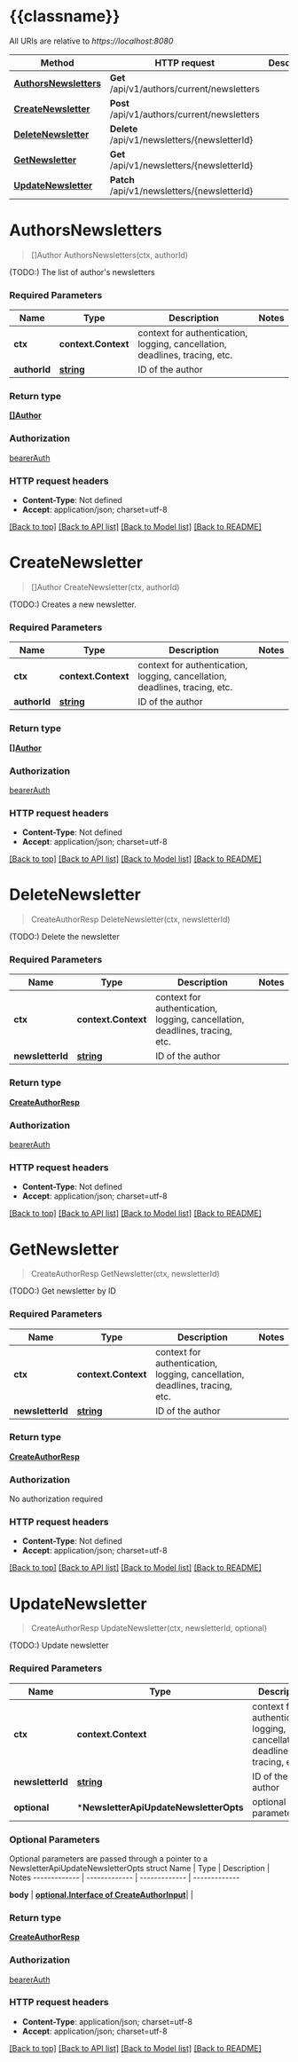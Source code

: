 # {{classname}}

All URIs are relative to *https://localhost:8080*

Method | HTTP request | Description
------------- | ------------- | -------------
[**AuthorsNewsletters**](NewsletterApi.md#AuthorsNewsletters) | **Get** /api/v1/authors/current/newsletters | 
[**CreateNewsletter**](NewsletterApi.md#CreateNewsletter) | **Post** /api/v1/authors/current/newsletters | 
[**DeleteNewsletter**](NewsletterApi.md#DeleteNewsletter) | **Delete** /api/v1/newsletters/{newsletterId} | 
[**GetNewsletter**](NewsletterApi.md#GetNewsletter) | **Get** /api/v1/newsletters/{newsletterId} | 
[**UpdateNewsletter**](NewsletterApi.md#UpdateNewsletter) | **Patch** /api/v1/newsletters/{newsletterId} | 

# **AuthorsNewsletters**
> []Author AuthorsNewsletters(ctx, authorId)


(TODO:) The list of author's newsletters

### Required Parameters

Name | Type | Description  | Notes
------------- | ------------- | ------------- | -------------
 **ctx** | **context.Context** | context for authentication, logging, cancellation, deadlines, tracing, etc.
  **authorId** | [**string**](.md)| ID of the author | 

### Return type

[**[]Author**](Author.md)

### Authorization

[bearerAuth](../README.md#bearerAuth)

### HTTP request headers

 - **Content-Type**: Not defined
 - **Accept**: application/json; charset=utf-8

[[Back to top]](#) [[Back to API list]](../README.md#documentation-for-api-endpoints) [[Back to Model list]](../README.md#documentation-for-models) [[Back to README]](../README.md)

# **CreateNewsletter**
> []Author CreateNewsletter(ctx, authorId)


(TODO:) Creates a new newsletter.

### Required Parameters

Name | Type | Description  | Notes
------------- | ------------- | ------------- | -------------
 **ctx** | **context.Context** | context for authentication, logging, cancellation, deadlines, tracing, etc.
  **authorId** | [**string**](.md)| ID of the author | 

### Return type

[**[]Author**](Author.md)

### Authorization

[bearerAuth](../README.md#bearerAuth)

### HTTP request headers

 - **Content-Type**: Not defined
 - **Accept**: application/json; charset=utf-8

[[Back to top]](#) [[Back to API list]](../README.md#documentation-for-api-endpoints) [[Back to Model list]](../README.md#documentation-for-models) [[Back to README]](../README.md)

# **DeleteNewsletter**
> CreateAuthorResp DeleteNewsletter(ctx, newsletterId)


(TODO:) Delete the newsletter

### Required Parameters

Name | Type | Description  | Notes
------------- | ------------- | ------------- | -------------
 **ctx** | **context.Context** | context for authentication, logging, cancellation, deadlines, tracing, etc.
  **newsletterId** | [**string**](.md)| ID of the author | 

### Return type

[**CreateAuthorResp**](CreateAuthorResp.md)

### Authorization

[bearerAuth](../README.md#bearerAuth)

### HTTP request headers

 - **Content-Type**: Not defined
 - **Accept**: application/json; charset=utf-8

[[Back to top]](#) [[Back to API list]](../README.md#documentation-for-api-endpoints) [[Back to Model list]](../README.md#documentation-for-models) [[Back to README]](../README.md)

# **GetNewsletter**
> CreateAuthorResp GetNewsletter(ctx, newsletterId)


(TODO:) Get newsletter by ID

### Required Parameters

Name | Type | Description  | Notes
------------- | ------------- | ------------- | -------------
 **ctx** | **context.Context** | context for authentication, logging, cancellation, deadlines, tracing, etc.
  **newsletterId** | [**string**](.md)| ID of the author | 

### Return type

[**CreateAuthorResp**](CreateAuthorResp.md)

### Authorization

No authorization required

### HTTP request headers

 - **Content-Type**: Not defined
 - **Accept**: application/json; charset=utf-8

[[Back to top]](#) [[Back to API list]](../README.md#documentation-for-api-endpoints) [[Back to Model list]](../README.md#documentation-for-models) [[Back to README]](../README.md)

# **UpdateNewsletter**
> CreateAuthorResp UpdateNewsletter(ctx, newsletterId, optional)


(TODO:) Update newsletter

### Required Parameters

Name | Type | Description  | Notes
------------- | ------------- | ------------- | -------------
 **ctx** | **context.Context** | context for authentication, logging, cancellation, deadlines, tracing, etc.
  **newsletterId** | [**string**](.md)| ID of the author | 
 **optional** | ***NewsletterApiUpdateNewsletterOpts** | optional parameters | nil if no parameters

### Optional Parameters
Optional parameters are passed through a pointer to a NewsletterApiUpdateNewsletterOpts struct
Name | Type | Description  | Notes
------------- | ------------- | ------------- | -------------

 **body** | [**optional.Interface of CreateAuthorInput**](CreateAuthorInput.md)|  | 

### Return type

[**CreateAuthorResp**](CreateAuthorResp.md)

### Authorization

[bearerAuth](../README.md#bearerAuth)

### HTTP request headers

 - **Content-Type**: application/json; charset=utf-8
 - **Accept**: application/json; charset=utf-8

[[Back to top]](#) [[Back to API list]](../README.md#documentation-for-api-endpoints) [[Back to Model list]](../README.md#documentation-for-models) [[Back to README]](../README.md)

